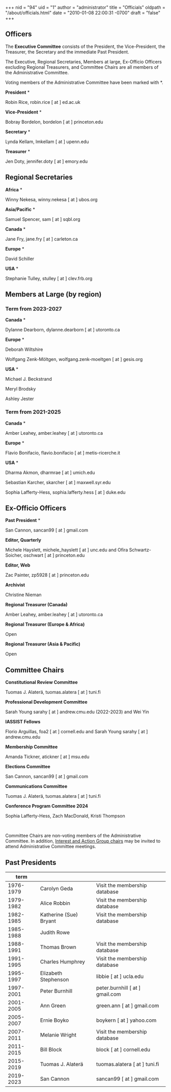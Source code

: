 +++
nid = "94"
uid = "1"
author = "administrator"
title = "Officials"
oldpath = "/about/officials.html" 
date = "2010-01-08 22:00:31 -0700"
draft = "false"
+++
## Officers

The **Executive Committee** consists of the President, the Vice-President, the Treasurer, the Secretary and the immediate Past President.

The Executive, Regional Secretaries, Members at large, Ex-Officio Officers excluding Regional Treasurers, and Committee Chairs are all members of the Administrative Committee. 

Voting members of the Administrative Committee have been marked with *. 

**President** *

Robin Rice, 
robin.rice [ at ] ed.ac.uk

**Vice-President** *

Bobray Bordelon, 
bordelon [ at ] princeton.edu

**Secretary** *

Lynda Kellam,
lmkellam [ at ] upenn.edu

**Treasurer** *

Jen Doty,
jennifer.doty [ at ] emory.edu

## Regional Secretaries

**Africa** *

Winny Nekesa,
winny.nekesa [ at ] ubos.org

**Asia/Pacific** *

Samuel Spencer,
sam [ at ] sqbl.org

**Canada** *

Jane Fry,
jane.fry [ at ] carleton.ca

**Europe** *

David Schiller

**USA** *

Stephanie Tulley,
stulley [ at ] clev.frb.org
 

## Members at Large (by region)

### Term from 2023-2027

**Canada** *

Dylanne Dearborn,
dylanne.dearborn [ at ] utoronto.ca

**Europe** *

Deborah Wiltshire

Wolfgang Zenk-Möltgen,
wolfgang.zenk-moeltgen [ at ] gesis.org

**USA** *

Michael J. Beckstrand

Meryl Brodsky

Ashley Jester

### Term from 2021-2025

**Canada** *

Amber Leahey,
amber.leahey [ at ] utoronto.ca

**Europe** *

Flavio Bonifacio,
flavio.bonifacio [ at ] metis-ricerche.it

**USA** *

Dharma Akmon,
dharmrae [ at ] umich.edu

Sebastian Karcher,
skarcher [ at ] maxwell.syr.edu

Sophia Lafferty-Hess,
sophia.lafferty.hess [ at ] duke.edu

## Ex-Officio Officers

**Past President** *

San Cannon,
sancan99 [ at ] gmail.com

**Editor, Quarterly**

Michele Hayslett, michele_hayslett [ at ] unc.edu and Ofira Schwartz-Soicher, oschwart [ at ] princeton.edu

**Editor, Web**

Zac Painter,
zp5928 [ at ] princeton.edu

**Archivist**

Christine Nieman

**Regional Treasurer (Canada)** 

Amber Leahey,
amber.leahey [ at ] utoronto.ca

**Regional Treasurer (Europe & Africa)** 

Open

**Regional Treasurer (Asia & Pacific)** 

Open 


## Committee Chairs

**Constitutional Review Committee**

Tuomas J. Alaterä, tuomas.alatera [ at ] tuni.fi

**Professional Development Committee**

Sarah Young sarahy [ at ] andrew.cmu.edu (2022-2023) and Wei Yin

**IASSIST Fellows**

Florio Arguillas, foa2 [ at ] cornell.edu and Sarah Young sarahy [ at ] andrew.cmu.edu

**Membership Committee**

Amanda Tickner, atickner [ at ] msu.edu

**Elections Committee**

San Cannon, sancan99 [ at ] gmail.com

**Communications Committee**

Tuomas J. Alaterä, tuomas.alatera [ at ] tuni.fi

**Conference Program Committee 2024**

Sophia Lafferty-Hess, Zach MacDonald, Kristi Thompson

&nbsp;

Committee Chairs are non-voting members of the Administrative Committee.
In addition, [Interest and Action Group chairs](/about/committees-and-groups#interest-groups) may be invited to attend Administrative Committee meetings.


## Past Presidents

term| | |
---|---|---|
1976-1979 | Carolyn Geda |  Visit the membership database<!--cg3 [ at ] ix.netcom.com-->|
1979-1982 | Alice Robbin |  Visit the membership database<!--arobbin [ at ] indiana.edu--> |
1982-1985 | Katherine (Sue) Bryant  |  Visit the membership database<!--bryant.sue [ at ] tbs-sct.gc.ca--> |
1985-1988 | Judith Rowe |  <!--judith [ at ] princeton.edu--> |
1988-1991 | Thomas Brown |  Visit the membership database<!--ThomasEBrownDC [ at ] aol.com--> |
1991-1995 | Charles Humphrey |  Visit the membership database<!--chuck.humphrey [ at ] ualberta.ca--> |
1995-1997 | Elizabeth Stephenson |  libbie [ at ] ucla.edu |
1997-2001 | Peter Burnhill |  peter.burnhill [ at ] gmail.com |
2001-2005 | Ann Green |  green.ann [ at ] gmail.com |
2005-2007 | Ernie Boyko |  boykern [ at ] yahoo.com |
2007-2011 | Melanie Wright |  Visit the membership database <!--melanie [ at ] essex.ac.uk --> |
2011-2015 | Bill Block |  block [ at ] cornell.edu |
2015-2019 | Tuomas J. Alaterä |  tuomas.alatera [ at ] tuni.fi |
2019-2023 | San Cannon | sancan99 [ at ] gmail.com |


